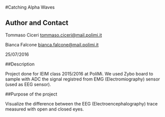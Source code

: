 #Catching Alpha Waves

## Author and Contact

Tommaso Ciceri <tommaso.ciceri@mail.polimi.it>

Bianca Falcone <bianca.falcone@mail.polimi.it>

25/07/2016

##Description

Project done for IEIM class 2015/2016 at PoliMi.
We used Zybo board to sample with ADC the signal registred from EMG (Electromiography) sensor (used as EEG sensor). 

##Purpose of the project

Visualize the difference between the EEG (Electroencephalography) trace measured with open and closed eyes.  


